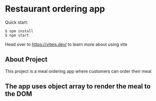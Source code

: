 # Restaurant ordering app

Quick start:

```
$ npm install
$ npm start
```

Head over to https://vitejs.dev/ to learn more about using vite

## About Project

This project is a meal ordering app where customers can order their meal

## The app uses object array to render the meal to the DOM
